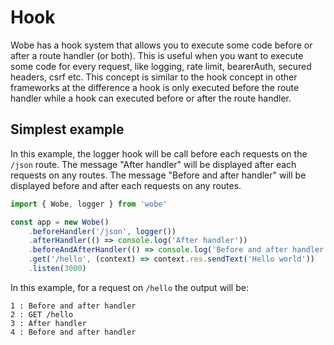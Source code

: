# Hook

Wobe has a hook system that allows you to execute some code before or after a route handler (or both). This is useful when you want to execute some code for every request, like logging, rate limit, bearerAuth, secured headers, csrf etc. This concept is similar to the hook concept in other frameworks at the difference a hook is only executed before the route handler while a hook can executed before or after the route handler.

## Simplest example

In this example, the logger hook will be call before each requests on the `/json` route. The message "After handler" will be displayed after each requests on any routes. The message "Before and after handler" will be displayed before and after each requests on any routes.

```ts
import { Wobe, logger } from 'wobe'

const app = new Wobe()
	.beforeHandler('/json', logger())
	.afterHandler(() => console.log('After handler'))
	.beforeAndAfterHandler(() => console.log('Before and after handler'))
	.get('/hello', (context) => context.res.sendText('Hello world'))
	.listen(3000)
```

In this example, for a request on `/hello` the output will be:

```
1 : Before and after handler
2 : GET /hello
3 : After handler
4 : Before and after handler
```
